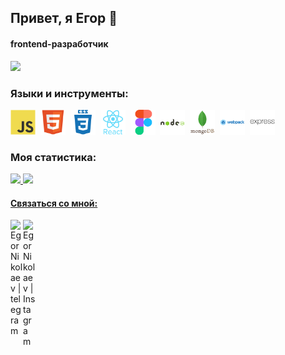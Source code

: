 ## Привет, я Егор 👋
#### frontend-разработчик
![](https://komarev.com/ghpvc/?username=Egornikolaev97&style=flat-square&color=blueviolet)

[telegram]: https://t.me/egorick
[linkedin]: https://www.linkedin.com/in/egor-nikolaev-74a3501b8/

### Языки и инструменты:
<div>
  <img src="https://github.com/devicons/devicon/blob/master/icons/javascript/javascript-original.svg" title="javascript" alt="javascript" width="40" height="40"/>&nbsp;
  <img src="https://github.com/devicons/devicon/blob/master/icons/html5/html5-original.svg" title="HTML5" alt="HTML" width="40" height="40"/>&nbsp;
  <img src="https://github.com/devicons/devicon/blob/master/icons/css3/css3-plain-wordmark.svg"  title="CSS3" alt="CSS" width="40" height="40"/>&nbsp;
  <img src="https://github.com/devicons/devicon/blob/master/icons/react/react-original-wordmark.svg" title="React" alt="React" width="40" height="40"/>&nbsp;
  <img src="https://github.com/devicons/devicon/blob/master/icons/figma/figma-original.svg" title="Figma" alt="Figma" width="40" height="40"/>&nbsp;
  <img src="https://github.com/devicons/devicon/blob/master/icons/nodejs/nodejs-original-wordmark.svg" title="NodeJS" alt="NodeJS" width="40" height="40"/>&nbsp;
  <img src="https://github.com/devicons/devicon/blob/master/icons/mongodb/mongodb-original-wordmark.svg" title="MongoDB" alt="MongoDB" width="40" height="40"/>&nbsp;
  <img src="https://github.com/devicons/devicon/blob/master/icons/webpack/webpack-original-wordmark.svg" title="Webpack" alt="Webpack" width="40" height="40"/>&nbsp;
  <img src="https://github.com/devicons/devicon/blob/master/icons/express/express-original-wordmark.svg" title="Express" alt="Express" width="40" height="40"/>&nbsp;

### Моя статистика:
<a href="https://github.com/Egornikolaev97">
  <img height="160em " src="https://github-readme-stats.vercel.app/api?username=Egornikolaev97&show_icons=true&theme=dark&include_all_commits=true&count_private=true"/>
  <img height="160em" src="https://github-readme-stats.vercel.app/api/top-langs/?username=Egornikolaev97&layout=compact&langs_count=7&theme=dark"/>
</div>

#### Связаться со мной:
[<img align="left" alt="EgorNikolaev | telegram" width="20px" src="https://cdn.jsdelivr.net/npm/simple-icons@v3/icons/telegram.svg" />][telegram]
[<img align="left" alt="EgorNikolaev | Instagram" width="20px" src="https://cdn.jsdelivr.net/npm/simple-icons@v3/icons/linkedin.svg" />][linkedin]
